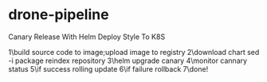 # drone-pipeline
Canary Release With Helm Deploy Style To K8S

1\build source code to image;upload image to registry
2\download chart sed -i package reindex repository
3\helm upgrade canary
4\monitor cannary status
5\if success
  rolling update
6\if failure
  rollback
7\done!
